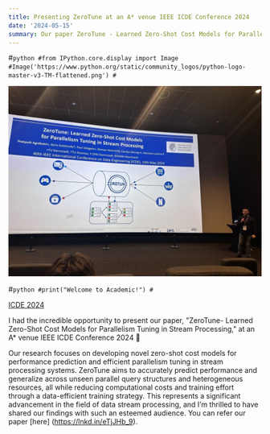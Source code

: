 ```yaml
---
title: Presenting ZeroTune at an A* venue IEEE ICDE Conference 2024
date: '2024-05-15'
summary: Our paper ZeroTune - Learned Zero-Shot Cost Models for Parallelism Tuning in Stream Processing presentation
---
```


#```python
#from IPython.core.display import Image
#Image('https://www.python.org/static/community_logos/python-logo-master-v3-TM-flattened.png')
#```

    
![png](ICDE_2024_ZeroTune_Presentation.jpeg)
    

#```python
#print("Welcome to Academic!")
#```

[ICDE 2024](https://icde2024.github.io/)

I had the incredible opportunity to present our paper, "ZeroTune- Learned Zero-Shot Cost Models for Parallelism Tuning in Stream Processing," at an A* venue IEEE ICDE Conference 2024 🎉

Our research focuses on developing novel zero-shot cost models for performance prediction and efficient parallelism tuning in stream processing systems. ZeroTune aims to accurately predict performance and generalize across unseen parallel query structures and heterogeneous resources, all while reducing computational costs and training effort through a data-efficient training strategy. This represents a significant advancement in the field of data stream processing, and I’m thrilled to have shared our findings with such an esteemed audience. You can refer our paper [here] (https://lnkd.in/eTjJHb_9).

